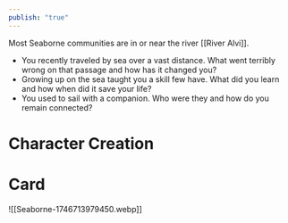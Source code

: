 ```yaml
---
publish: "true"
---
```

Most Seaborne communities are in or near the river [[River Alvi]].
* You recently traveled by sea over a vast distance. What went terribly wrong on that passage and how has it changed you?
* Growing up on the sea taught you a skill few have. What did you learn and how when did it save your life?
* You used to sail with a companion. Who were they and how do you remain connected?

# Character Creation
# Card
![[Seaborne-1746713979450.webp]]